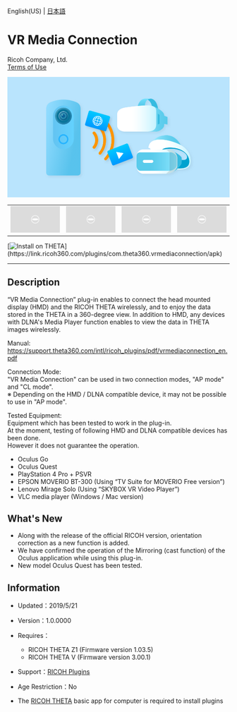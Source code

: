 English(US) | [日本語](README.ja.md)

# VR Media Connection
Ricoh Company, Ltd.  
[Terms of Use](https://theta360.com/en/legal/terms_of_use_plugins/)

<div align="center">
 <img src="1.png">

 <table>
  <tr>
   <td><img src="../../resources/common/img/noimg.png"></td>
   <td><img src="../../resources/common/img/noimg.png"></td>
   <td><img src="../../resources/common/img/noimg.png"></td>
   <td><img src="../../resources/common/img/noimg.png"></td>
  </tr>
 </table>
</div>

[![Install on THETA](https://assets.ricoh360.com/image/upload/v1/front/theta/install-button.svg?)](https://link.ricoh360.com/plugins/com.theta360.vrmediaconnection/apk)

***

## Description
“VR Media Connection” plug-in enables to connect the head mounted display (HMD) and the RICOH THETA wirelessly, and to enjoy the data stored in the THETA in a 360-degree view. In addition to HMD, any devices with DLNA's Media Player function enables to view the data in THETA images wirelessly.  
  
Manual: https://support.theta360.com/intl/ricoh_plugins/pdf/vrmediaconnection_en.pdf  
  
Connection Mode:  
"VR Media Connection" can be used in two connection modes, "AP mode" and "CL mode".  
※ Depending on the HMD / DLNA compatible device, it may not be possible to use in "AP mode".  
  
Tested Equipment:  
Equipment which has been tested to work in the plug-in.  
At the moment, testing of following HMD and DLNA compatible devices has been done.  
However it does not guarantee the operation.  
  
* Oculus Go
* Oculus Quest
* PlayStation 4 Pro + PSVR
* EPSON MOVERIO BT-300 (Using “TV Suite for MOVERIO Free version”)
* Lenovo Mirage Solo (Using “SKYBOX VR Video Player”)
* VLC media player (Windows / Mac version)

## What's New
* Along with the release of the official RICOH version, orientation correction as a new function is added.
* We have confirmed the operation of the Mirroring (cast function) of the Oculus application while using this plug-in.
* New model Oculus Quest has been tested.

## Information
  * Updated：2019/5/21
  * Version：1.0.0000
  * Requires：
    * RICOH THETA Z1 (Firmware version 1.03.5)
    * RICOH THETA V (Firmware version 3.00.1)
  * Support：[RICOH Plugins](https://support.theta360.com/ja/)
  * Age Restriction：No

* The [RICOH THETA](https://theta360.com/ja/about/application/pc.html#app-detail-01) basic app for computer is required to install plugins
